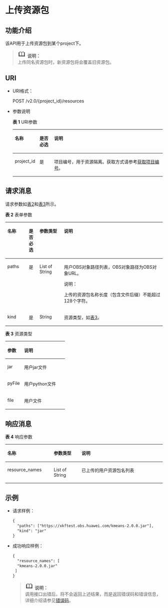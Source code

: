 # 上传资源包<a name="dli_02_0130"></a>

## 功能介绍<a name="zh-cn_topic_0103345069_zh-cn_topic_0102902530_s1f0e4fd3d502405199f36f78e68721aa"></a>

该API用于上传资源包到某个project下。

>![](public_sys-resources/icon-note.gif) **说明：**   
>上传同名资源包时，新资源包将会覆盖旧资源包。  

## URI<a name="zh-cn_topic_0103345069_zh-cn_topic_0102902530_s9e1b8ec5b57c422a942b19835da7d66e"></a>

-   URI格式：

    POST /v2.0/\{project\_id\}/resources

-   参数说明

    **表 1**  URI参数

    <a name="zh-cn_topic_0103345069_zh-cn_topic_0102902530_zh-cn_topic_0069077803_table60779388"></a>
    <table><thead align="left"><tr id="zh-cn_topic_0103345069_zh-cn_topic_0102902530_zh-cn_topic_0069077803_row61411666"><th class="cellrowborder" valign="top" width="12%" id="mcps1.2.4.1.1"><p id="zh-cn_topic_0103345069_zh-cn_topic_0102902530_a420a62a594f9410eaea229ffc8037a61"><a name="zh-cn_topic_0103345069_zh-cn_topic_0102902530_a420a62a594f9410eaea229ffc8037a61"></a><a name="zh-cn_topic_0103345069_zh-cn_topic_0102902530_a420a62a594f9410eaea229ffc8037a61"></a>名称</p>
    </th>
    <th class="cellrowborder" valign="top" width="10%" id="mcps1.2.4.1.2"><p id="zh-cn_topic_0103345069_zh-cn_topic_0102902530_zh-cn_topic_0069077803_p873025824211"><a name="zh-cn_topic_0103345069_zh-cn_topic_0102902530_zh-cn_topic_0069077803_p873025824211"></a><a name="zh-cn_topic_0103345069_zh-cn_topic_0102902530_zh-cn_topic_0069077803_p873025824211"></a>是否必选</p>
    </th>
    <th class="cellrowborder" valign="top" width="78%" id="mcps1.2.4.1.3"><p id="zh-cn_topic_0103345069_zh-cn_topic_0102902530_a692d3cd97b464aed90ba6d841900a4a5"><a name="zh-cn_topic_0103345069_zh-cn_topic_0102902530_a692d3cd97b464aed90ba6d841900a4a5"></a><a name="zh-cn_topic_0103345069_zh-cn_topic_0102902530_a692d3cd97b464aed90ba6d841900a4a5"></a>说明</p>
    </th>
    </tr>
    </thead>
    <tbody><tr id="zh-cn_topic_0103345069_zh-cn_topic_0102902530_zh-cn_topic_0069077803_row48589216"><td class="cellrowborder" valign="top" width="12%" headers="mcps1.2.4.1.1 "><p id="zh-cn_topic_0103345069_zh-cn_topic_0102902530_zh-cn_topic_0069077803_p43412436"><a name="zh-cn_topic_0103345069_zh-cn_topic_0102902530_zh-cn_topic_0069077803_p43412436"></a><a name="zh-cn_topic_0103345069_zh-cn_topic_0102902530_zh-cn_topic_0069077803_p43412436"></a>project_id</p>
    </td>
    <td class="cellrowborder" valign="top" width="10%" headers="mcps1.2.4.1.2 "><p id="zh-cn_topic_0103345069_zh-cn_topic_0102902530_zh-cn_topic_0069077803_p26746391"><a name="zh-cn_topic_0103345069_zh-cn_topic_0102902530_zh-cn_topic_0069077803_p26746391"></a><a name="zh-cn_topic_0103345069_zh-cn_topic_0102902530_zh-cn_topic_0069077803_p26746391"></a>是</p>
    </td>
    <td class="cellrowborder" valign="top" width="78%" headers="mcps1.2.4.1.3 "><p id="zh-cn_topic_0103345069_zh-cn_topic_0102902530_zh-cn_topic_0069077803_p18974100"><a name="zh-cn_topic_0103345069_zh-cn_topic_0102902530_zh-cn_topic_0069077803_p18974100"></a><a name="zh-cn_topic_0103345069_zh-cn_topic_0102902530_zh-cn_topic_0069077803_p18974100"></a>项目编号，用于资源隔离。获取方式请参考<a href="获取项目编号.md">获取项目编号</a>。</p>
    </td>
    </tr>
    </tbody>
    </table>


## 请求消息<a name="zh-cn_topic_0103345069_zh-cn_topic_0102902530_section20458182103"></a>

请求参数如[表2](#zh-cn_topic_0103345069_table15652850161319)和[表3](#zh-cn_topic_0103345069_table399612265336)所示。

**表 2**  表单参数

<a name="zh-cn_topic_0103345069_table15652850161319"></a>
<table><thead align="left"><tr id="zh-cn_topic_0103345069_row14655150181315"><th class="cellrowborder" valign="top" width="13.567058366514518%" id="mcps1.2.5.1.1"><p id="zh-cn_topic_0103345069_p19655165018138"><a name="zh-cn_topic_0103345069_p19655165018138"></a><a name="zh-cn_topic_0103345069_p19655165018138"></a>名称</p>
</th>
<th class="cellrowborder" valign="top" width="6.798096532970768%" id="mcps1.2.5.1.2"><p id="zh-cn_topic_0103345069_p12656115010136"><a name="zh-cn_topic_0103345069_p12656115010136"></a><a name="zh-cn_topic_0103345069_p12656115010136"></a>是否必选</p>
</th>
<th class="cellrowborder" valign="top" width="15.53850636107604%" id="mcps1.2.5.1.3"><p id="zh-cn_topic_0103345069_p76571350131316"><a name="zh-cn_topic_0103345069_p76571350131316"></a><a name="zh-cn_topic_0103345069_p76571350131316"></a>参数类型</p>
</th>
<th class="cellrowborder" valign="top" width="64.09633873943868%" id="mcps1.2.5.1.4"><p id="zh-cn_topic_0103345069_p1165735061311"><a name="zh-cn_topic_0103345069_p1165735061311"></a><a name="zh-cn_topic_0103345069_p1165735061311"></a>说明</p>
</th>
</tr>
</thead>
<tbody><tr id="zh-cn_topic_0103345069_row163311005113"><td class="cellrowborder" valign="top" width="13.567058366514518%" headers="mcps1.2.5.1.1 "><p id="zh-cn_topic_0103345069_p12331150116"><a name="zh-cn_topic_0103345069_p12331150116"></a><a name="zh-cn_topic_0103345069_p12331150116"></a>paths</p>
</td>
<td class="cellrowborder" valign="top" width="6.798096532970768%" headers="mcps1.2.5.1.2 "><p id="zh-cn_topic_0103345069_p53321202013"><a name="zh-cn_topic_0103345069_p53321202013"></a><a name="zh-cn_topic_0103345069_p53321202013"></a>是</p>
</td>
<td class="cellrowborder" valign="top" width="15.53850636107604%" headers="mcps1.2.5.1.3 "><p id="zh-cn_topic_0103345069_p123324013118"><a name="zh-cn_topic_0103345069_p123324013118"></a><a name="zh-cn_topic_0103345069_p123324013118"></a>List of String</p>
</td>
<td class="cellrowborder" valign="top" width="64.09633873943868%" headers="mcps1.2.5.1.4 "><p id="p14581930133417"><a name="p14581930133417"></a><a name="p14581930133417"></a>用户OBS对象路径列表，OBS对象路径为OBS对象URL。</p>
<div class="note" id="note1083913410349"><a name="note1083913410349"></a><a name="note1083913410349"></a><span class="notetitle"> 说明： </span><div class="notebody"><p id="p20841134133413"><a name="p20841134133413"></a><a name="p20841134133413"></a>上传的资源包名称长度（包含文件后缀）不能超过128个字符。</p>
</div></div>
</td>
</tr>
<tr id="zh-cn_topic_0103345069_row8188511245"><td class="cellrowborder" valign="top" width="13.567058366514518%" headers="mcps1.2.5.1.1 "><p id="zh-cn_topic_0103345069_p14188710411"><a name="zh-cn_topic_0103345069_p14188710411"></a><a name="zh-cn_topic_0103345069_p14188710411"></a>kind</p>
</td>
<td class="cellrowborder" valign="top" width="6.798096532970768%" headers="mcps1.2.5.1.2 "><p id="zh-cn_topic_0103345069_p171880114414"><a name="zh-cn_topic_0103345069_p171880114414"></a><a name="zh-cn_topic_0103345069_p171880114414"></a>是</p>
</td>
<td class="cellrowborder" valign="top" width="15.53850636107604%" headers="mcps1.2.5.1.3 "><p id="zh-cn_topic_0103345069_p12188811343"><a name="zh-cn_topic_0103345069_p12188811343"></a><a name="zh-cn_topic_0103345069_p12188811343"></a>String</p>
</td>
<td class="cellrowborder" valign="top" width="64.09633873943868%" headers="mcps1.2.5.1.4 "><p id="zh-cn_topic_0103345069_p0188191542"><a name="zh-cn_topic_0103345069_p0188191542"></a><a name="zh-cn_topic_0103345069_p0188191542"></a>资源类型，如<a href="#zh-cn_topic_0103345069_table399612265336">表3</a>。</p>
</td>
</tr>
</tbody>
</table>

**表 3**  资源类型

<a name="zh-cn_topic_0103345069_table399612265336"></a>
<table><thead align="left"><tr id="zh-cn_topic_0103345069_row7997526203318"><th class="cellrowborder" valign="top" width="28.000000000000004%" id="mcps1.2.3.1.1"><p id="zh-cn_topic_0103345069_p799752614334"><a name="zh-cn_topic_0103345069_p799752614334"></a><a name="zh-cn_topic_0103345069_p799752614334"></a>参数</p>
</th>
<th class="cellrowborder" valign="top" width="72%" id="mcps1.2.3.1.2"><p id="zh-cn_topic_0103345069_p3997142610332"><a name="zh-cn_topic_0103345069_p3997142610332"></a><a name="zh-cn_topic_0103345069_p3997142610332"></a>说明</p>
</th>
</tr>
</thead>
<tbody><tr id="zh-cn_topic_0103345069_row1499782619333"><td class="cellrowborder" valign="top" width="28.000000000000004%" headers="mcps1.2.3.1.1 "><p id="zh-cn_topic_0103345069_p1199718260334"><a name="zh-cn_topic_0103345069_p1199718260334"></a><a name="zh-cn_topic_0103345069_p1199718260334"></a>jar</p>
</td>
<td class="cellrowborder" valign="top" width="72%" headers="mcps1.2.3.1.2 "><p id="zh-cn_topic_0103345069_p6997172615334"><a name="zh-cn_topic_0103345069_p6997172615334"></a><a name="zh-cn_topic_0103345069_p6997172615334"></a>用户jar文件</p>
</td>
</tr>
<tr id="zh-cn_topic_0103345069_row5997132613314"><td class="cellrowborder" valign="top" width="28.000000000000004%" headers="mcps1.2.3.1.1 "><p id="zh-cn_topic_0103345069_p11997326103318"><a name="zh-cn_topic_0103345069_p11997326103318"></a><a name="zh-cn_topic_0103345069_p11997326103318"></a>pyFile</p>
</td>
<td class="cellrowborder" valign="top" width="72%" headers="mcps1.2.3.1.2 "><p id="zh-cn_topic_0103345069_p18997182663319"><a name="zh-cn_topic_0103345069_p18997182663319"></a><a name="zh-cn_topic_0103345069_p18997182663319"></a>用户python文件</p>
</td>
</tr>
<tr id="zh-cn_topic_0103345069_row6571522163414"><td class="cellrowborder" valign="top" width="28.000000000000004%" headers="mcps1.2.3.1.1 "><p id="zh-cn_topic_0103345069_p1577228344"><a name="zh-cn_topic_0103345069_p1577228344"></a><a name="zh-cn_topic_0103345069_p1577228344"></a>file</p>
</td>
<td class="cellrowborder" valign="top" width="72%" headers="mcps1.2.3.1.2 "><p id="zh-cn_topic_0103345069_p257132215341"><a name="zh-cn_topic_0103345069_p257132215341"></a><a name="zh-cn_topic_0103345069_p257132215341"></a>用户文件</p>
</td>
</tr>
</tbody>
</table>

## 响应消息<a name="zh-cn_topic_0103345069_zh-cn_topic_0102902530_sd1ecb66580054b2ea403be8b2272a2c7"></a>

**表 4**  响应参数

<a name="zh-cn_topic_0103345069_zh-cn_topic_0102902530_zh-cn_topic_0069077927_table56638444"></a>
<table><thead align="left"><tr id="zh-cn_topic_0103345069_zh-cn_topic_0102902530_zh-cn_topic_0069077927_row48911609"><th class="cellrowborder" valign="top" width="29.409999999999997%" id="mcps1.2.4.1.1"><p id="zh-cn_topic_0103345069_zh-cn_topic_0102902530_ae076f6b3f1bf463b9cc087fc566253d5"><a name="zh-cn_topic_0103345069_zh-cn_topic_0102902530_ae076f6b3f1bf463b9cc087fc566253d5"></a><a name="zh-cn_topic_0103345069_zh-cn_topic_0102902530_ae076f6b3f1bf463b9cc087fc566253d5"></a>名称</p>
</th>
<th class="cellrowborder" valign="top" width="17.65%" id="mcps1.2.4.1.2"><p id="zh-cn_topic_0103345069_zh-cn_topic_0102902530_a59685f4525af4d82a623288ff8ccb0f4"><a name="zh-cn_topic_0103345069_zh-cn_topic_0102902530_a59685f4525af4d82a623288ff8ccb0f4"></a><a name="zh-cn_topic_0103345069_zh-cn_topic_0102902530_a59685f4525af4d82a623288ff8ccb0f4"></a>参数类型</p>
</th>
<th class="cellrowborder" valign="top" width="52.94%" id="mcps1.2.4.1.3"><p id="zh-cn_topic_0103345069_zh-cn_topic_0102902530_zh-cn_topic_0069077927_p632718127368"><a name="zh-cn_topic_0103345069_zh-cn_topic_0102902530_zh-cn_topic_0069077927_p632718127368"></a><a name="zh-cn_topic_0103345069_zh-cn_topic_0102902530_zh-cn_topic_0069077927_p632718127368"></a>说明</p>
</th>
</tr>
</thead>
<tbody><tr id="zh-cn_topic_0103345069_zh-cn_topic_0102902530_row1458133461718"><td class="cellrowborder" valign="top" width="29.409999999999997%" headers="mcps1.2.4.1.1 "><p id="zh-cn_topic_0103345069_zh-cn_topic_0102902530_p5951203216223"><a name="zh-cn_topic_0103345069_zh-cn_topic_0102902530_p5951203216223"></a><a name="zh-cn_topic_0103345069_zh-cn_topic_0102902530_p5951203216223"></a>resource_names</p>
</td>
<td class="cellrowborder" valign="top" width="17.65%" headers="mcps1.2.4.1.2 "><p id="zh-cn_topic_0103345069_zh-cn_topic_0102902530_p395113217222"><a name="zh-cn_topic_0103345069_zh-cn_topic_0102902530_p395113217222"></a><a name="zh-cn_topic_0103345069_zh-cn_topic_0102902530_p395113217222"></a>List of String</p>
</td>
<td class="cellrowborder" valign="top" width="52.94%" headers="mcps1.2.4.1.3 "><p id="zh-cn_topic_0103345069_zh-cn_topic_0102902530_p19527326229"><a name="zh-cn_topic_0103345069_zh-cn_topic_0102902530_p19527326229"></a><a name="zh-cn_topic_0103345069_zh-cn_topic_0102902530_p19527326229"></a>已上传的用户资源包名列表</p>
</td>
</tr>
</tbody>
</table>

## 示例<a name="zh-cn_topic_0103345069_zh-cn_topic_0102902530_section17446171164041"></a>

-   请求样例：

    ```
    {
      "paths": ["https://xkftest.obs.huawei.com/kmeans-2.0.0.jar"],
      "kind": "jar"
    }
    ```

-   成功响应样例：

    ```
    {
      "resource_names": [
      "kmeans-2.0.0.jar"
     ]
    }
    ```

    >![](public_sys-resources/icon-note.gif) **说明：**   
    >调用接口出错后，将不会返回上述结果，而是返回错误码和错误信息，详细介绍请参见[错误码](错误码.md)。  


